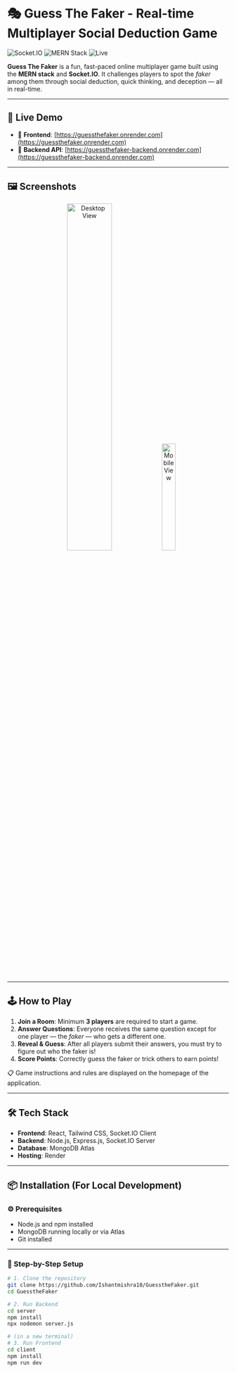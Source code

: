# 🎭 Guess The Faker - Real-time Multiplayer Social Deduction Game

![Socket.IO](https://img.shields.io/badge/Socket.IO-RealTime-blue)
![MERN Stack](https://img.shields.io/badge/MERN-FullStack-green)
![Live](https://img.shields.io/badge/Live-Online-brightgreen)

**Guess The Faker** is a fun, fast-paced online multiplayer game built using the **MERN stack** and **Socket.IO**. It challenges players to spot the *faker* among them through social deduction, quick thinking, and deception — all in real-time.

---

## 🚀 Live Demo

- 🔗 **Frontend**: [https://guessthefaker.onrender.com](https://guessthefaker.onrender.com)  
- 🔗 **Backend API**: [https://guessthefaker-backend.onrender.com](https://guessthefaker-backend.onrender.com)

---

## 🖼️ Screenshots

<div align="center">
  <img src="/ss/screen.png" alt="Desktop View" width="45%">
  <img src="https://guessthefaker.onrender.com/ss/mobile.jpg" alt="Mobile View" width="25%">
</div>

---

## 🕹️ How to Play

1. **Join a Room**: Minimum **3 players** are required to start a game.
2. **Answer Questions**: Everyone receives the same question except for one player — the *faker* — who gets a different one.
3. **Reveal & Guess**: After all players submit their answers, you must try to figure out who the faker is!
4. **Score Points**: Correctly guess the faker or trick others to earn points!

📋 Game instructions and rules are displayed on the homepage of the application.

---

## 🛠️ Tech Stack

- **Frontend**: React, Tailwind CSS, Socket.IO Client
- **Backend**: Node.js, Express.js, Socket.IO Server
- **Database**: MongoDB Atlas
- **Hosting**: Render

---

## 📦 Installation (For Local Development)

### ⚙️ Prerequisites

- Node.js and npm installed
- MongoDB running locally or via Atlas
- Git installed

---

### 🔧 Step-by-Step Setup

```bash
# 1. Clone the repository
git clone https://github.com/Ishantmishra18/GuesstheFaker.git
cd GuesstheFaker

# 2. Run Backend
cd server
npm install
npx nodemon server.js

# (in a new terminal)
# 3. Run Frontend
cd client
npm install
npm run dev
